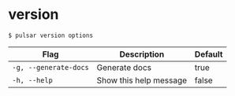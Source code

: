 # version



```shell
$ pulsar version options
```

|Flag|Description|Default|
|---|---|---|
| `-g, --generate-docs` | Generate docs|true|
| `-h, --help` | Show this help message|false|

